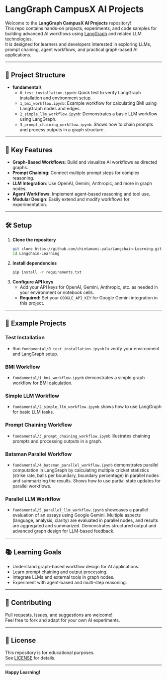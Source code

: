 # LangGraph CampusX AI Projects

Welcome to the **LangGraph CampusX AI Projects** repository!  
This repo contains hands-on projects, experiments, and code samples for building advanced AI workflows using [LangGraph](https://github.com/langchain-ai/langgraph) and related LLM technologies.  
It is designed for learners and developers interested in exploring LLMs, prompt chaining, agent workflows, and practical graph-based AI applications.

---

## 📂 Project Structure

- **fundamental/**:
  - `0_test_installation.ipynb`: Quick test to verify LangGraph installation and environment setup.
  - `1_bmi_workflow.ipynb`: Example workflow for calculating BMI using LangGraph nodes and edges.
  - `2_simple_llm_workflow.ipynb`: Demonstrates a basic LLM workflow using LangGraph.
  - `3_prompt_chaining_workflow.ipynb`: Shows how to chain prompts and process outputs in a graph structure.

---

## 🚀 Key Features

- **Graph-Based Workflows**: Build and visualize AI workflows as directed graphs.
- **Prompt Chaining**: Connect multiple prompt steps for complex reasoning.
- **LLM Integration**: Use OpenAI, Gemini, Anthropic, and more in graph nodes.
- **Agent Workflows**: Implement agent-based reasoning and tool use.
- **Modular Design**: Easily extend and modify workflows for experimentation.

---

## 🛠️ Setup

1. **Clone the repository**
   ```sh
   git clone https://github.com/chintamani-pala/Langchain-Learning.git
   cd Langchain-Learning
   ```
2. **Install dependencies**
   ```sh
   pip install -r requirements.txt
   ```
3. **Configure API keys**
   - Add your API keys for OpenAI, Gemini, Anthropic, etc. as needed in your environment or notebook cells.
   - **Required:** Set your `GOOGLE_API_KEY` for Google Gemini integration in this project.

---

## 📖 Example Projects

### Test Installation

- Run `fundamental/0_test_installation.ipynb` to verify your environment and LangGraph setup.

### BMI Workflow

- `fundamental/1_bmi_workflow.ipynb` demonstrates a simple graph workflow for BMI calculation.

### Simple LLM Workflow

- `fundamental/2_simple_llm_workflow.ipynb` shows how to use LangGraph for basic LLM tasks.

### Prompt Chaining Workflow

- `fundamental/3_prompt_chaining_workflow.ipynb` illustrates chaining prompts and processing outputs in a graph.

### Batsman Parallel Workflow

- `fundamental/4_batsman_parallel_workflow.ipynb` demonstrates parallel computation in LangGraph by calculating multiple cricket statistics (strike rate, balls per boundary, boundary percentage) in parallel nodes and summarizing the results. Shows how to use partial state updates for parallel workflows.

### Parallel LLM Workflow

- `fundamental/5_parallel_llm_workflow.ipynb` showcases a parallel evaluation of an essays using Google Gemini. Multiple aspects (language, analysis, clarity) are evaluated in parallel nodes, and results are aggregated and summarized. Demonstrates structured output and advanced graph design for LLM-based feedback.

---

## 📚 Learning Goals

- Understand graph-based workflow design for AI applications.
- Learn prompt chaining and output processing.
- Integrate LLMs and external tools in graph nodes.
- Experiment with agent-based and multi-step reasoning.

---

## 🤝 Contributing

Pull requests, issues, and suggestions are welcome!  
Feel free to fork and adapt for your own AI experiments.

---

## 📄 License

This repository is for educational purposes.  
See [LICENSE](LICENSE) for details.

---

**Happy Learning!**
